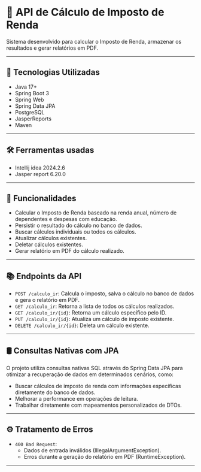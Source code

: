 # 📄 API de Cálculo de Imposto de Renda

Sistema desenvolvido para calcular o Imposto de Renda, armazenar os resultados e gerar relatórios em PDF.

---

## 🚀 Tecnologias Utilizadas

- Java 17+
- Spring Boot 3
- Spring Web
- Spring Data JPA
- PostgreSQL
- JasperReports
- Maven

---

## 🛠️ Ferramentas usadas
- Intellij idea 2024.2.6
- Jasper report 6.20.0

---
## 🎯 Funcionalidades

- Calcular o Imposto de Renda baseado na renda anual, número de dependentes e despesas com educação.
- Persistir o resultado do cálculo no banco de dados.
- Buscar cálculos individuais ou todos os cálculos.
- Atualizar cálculos existentes.
- Deletar cálculos existentes.
- Gerar relatório em PDF do cálculo realizado.

---

## 📚 Endpoints da API

- `POST /calculo_ir`: Calcula o imposto, salva o cálculo no banco de dados e gera o relatório em PDF.
- `GET /calculo_ir`: Retorna a lista de todos os cálculos realizados.
- `GET /calculo_ir/{id}`: Retorna um cálculo específico pelo ID.
- `PUT /calculo_ir/{id}`: Atualiza um cálculo de imposto existente.
- `DELETE /calculo_ir/{id}`: Deleta um cálculo existente.

---

## 🛢️ Consultas Nativas com JPA

O projeto utiliza consultas nativas SQL através do Spring Data JPA para otimizar a recuperação de dados em determinados cenários, como:

- Buscar cálculos de imposto de renda com informações específicas diretamente do banco de dados.
- Melhorar a performance em operações de leitura.
- Trabalhar diretamente com mapeamentos personalizados de DTOs.

---
## ⚙️ Tratamento de Erros

- `400 Bad Request`: 
  - Dados de entrada inválidos (IllegalArgumentException).
  - Erros durante a geração do relatório em PDF (RuntimeException).

---


